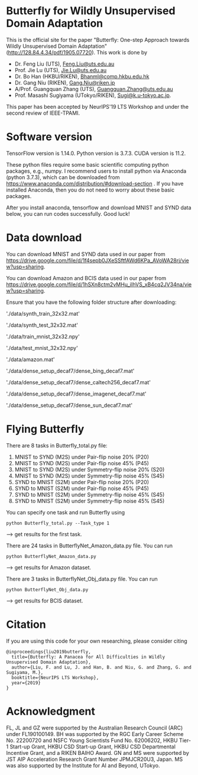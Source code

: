 # Butterfly for Wildly Unsupervised Domain Adaptation
This is the official site for the paper "Butterfly: One-step Approach towards Wildly Unsupervised Domain Adaptation" (http://128.84.4.34/pdf/1905.07720). This work is done by 

- Dr. Feng Liu (UTS), Feng.Liu@uts.edu.au
- Prof. Jie Lu (UTS), Jie.Lu@uts.edu.au
- Dr. Bo Han (HKBU/RIKEN), Bhanml@comp.hkbu.edu.hk
- Dr. Gang Niu (RIKEN), Gang.Niu@riken.jp
- A/Prof. Guangquan Zhang (UTS), Guangquan.Zhang@uts.edu.au
- Prof. Masashi Sugiyama (UTokyo/RIKEN), Sugi@k.u-tokyo.ac.jp.

This paper has been accepted by NeurIPS'19 LTS Workshop and under the second review of IEEE-TPAMI.

# Software version
TensorFlow version is 1.14.0. Python version is 3.7.3. CUDA version is 11.2.

These python files require some basic scientific computing python packages, e.g., numpy. I recommend users to install python via Anaconda (python 3.7.3), which can be downloaded from https://www.anaconda.com/distribution/#download-section . If you have installed Anaconda, then you do not need to worry about these basic packages.

After you install anaconda, tensorflow and download MNIST and SYND data below, you can run codes successfully. Good luck!

# Data download
You can download MNIST and SYND data used in our paper from https://drive.google.com/file/d/1f4sepb0JXeSSftfAWd6KPa_AVoWA28rj/view?usp=sharing.

You can download Amazon and BCIS data used in our paper from https://drive.google.com/file/d/1hSXn8ctm2vMHu_iIhVS_xB4cq2JV34na/view?usp=sharing.

Ensure that you have the following folder structure after downloading:

'./data/synth_train_32x32.mat'

'./data/synth_test_32x32.mat'

'./data/train_mnist_32x32.npy'

'./data/test_mnist_32x32.npy'

'./data/amazon.mat'

'./data/dense_setup_decaf7/dense_bing_decaf7.mat'

'./data/dense_setup_decaf7/dense_caltech256_decaf7.mat'

'./data/dense_setup_decaf7/dense_imagenet_decaf7.mat'

'./data/dense_setup_decaf7/dense_sun_decaf7.mat'

# Flying Butterfly
There are 8 tasks in Butterfly_total.py file:
1. MNIST to SYND (M2S) under Pair-flip noise 20% (P20)
2. MNIST to SYND (M2S) under Pair-flip noise 45% (P45)
3. MNIST to SYND (M2S) under Symmetry-flip noise 20% (S20)
4. MNIST to SYND (M2S) under Symmetry-flip noise 45% (S45)
5. SYND to MNIST (S2M) under Pair-flip noise 20% (P20)
6. SYND to MNIST (S2M) under Pair-flip noise 45% (P45)
7. SYND to MNIST (S2M) under Symmetry-flip noise 45% (S45)
8. SYND to MNIST (S2M) under Symmetry-flip noise 45% (S45)

You can specify one task and run Butterfly using 
```
python Butterfly_total.py --Task_type 1
```
--> get results for the first task.

There are 24 tasks in ButterflyNet_Amazon_data.py file. You can run 
```
python ButterflyNet_Amazon_data.py
```
--> get results for Amazon dataset.

There are 3 tasks in ButterflyNet_Obj_data.py file. You can run 
```
python ButterflyNet_Obj_data.py
```
--> get results for BCIS dataset.

# Citation
If you are using this code for your own researching, please consider citing
```
@inproceedings{liu2019butterfly,
  title={Butterfly: A Panacea for All Difficulties in Wildly Unsupervised Domain Adaptation},
  author={Liu, F. and Lu, J. and Han, B. and Niu, G. and Zhang, G. and Sugiyama, M.},
  booktitle={NeurIPS LTS Workshop},
  year={2019}
}
```

# Acknowledgment
FL, JL and GZ were supported by the Australian Research Council (ARC) under FL190100149. BH was supported by the RGC Early Career Scheme No. 22200720 and NSFC Young Scientists Fund No. 62006202, HKBU Tier-1 Start-up Grant, HKBU CSD Start-up Grant, HKBU CSD Departmental Incentive Grant, and a RIKEN BAIHO Award. GN and MS were supported by JST AIP Acceleration Research Grant Number JPMJCR20U3, Japan. MS was also supported by the Institute for AI and Beyond, UTokyo. 
